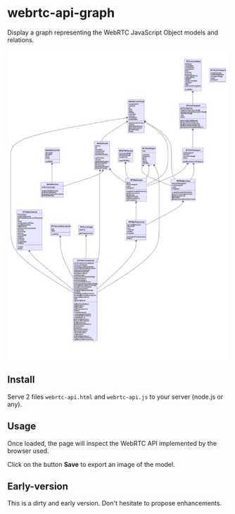 # webrtc-api-graph
Display a graph representing the WebRTC JavaScript Object models and relations.

![Model](./webrtc_model_Chrome-v90.png "logo")

## Install

Serve 2 files `webrtc-api.html` and `webrtc-api.js` to your server (node.js or any).

## Usage

Once loaded, the page will inspect the WebRTC API implemented by the browser used.

Click on the button **Save** to export an image of the model.

## Early-version

This is a dirty and early version. Don't hesitate to propose enhancements.
